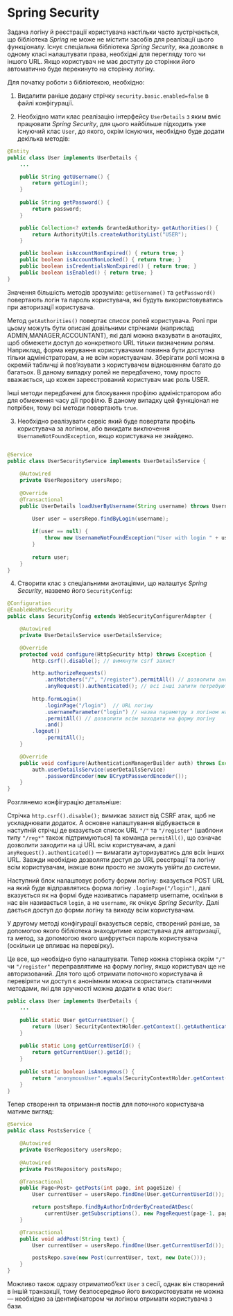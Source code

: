 Spring Security
=====
Задача логіну й реєстрації користувача настільки часто зустрічається, що бібліотека *Spring* не може не містити засобів для реалізації цього функціоналу. Існує спеціальна бібліотека *Spring Security*, яка дозволяє в одному класі налаштувати права, необхідні для перегляду того чи іншого URL. Якщо користувач не має доступу до сторінки його автоматично буде перекинуто на сторінку логіну. 

Для початку роботи з бібліотекою, необхідно:

1. Видалити раніше додану стрічку `security.basic.enabled=false` в файлі конфігурації.

2. Необхідно мати клас реалізацію інтерфейсу `UserDetails` з яким вміє працювати *Spring Security*, для цього найбільше підходить уже існуючий клас `User`, до якого, окрім існуючих, необхідно буде додати декілька методів:

```java
@Entity
public class User implements UserDetails {
	...

	public String getUsername() {
		return getLogin();
	}
	
	public String getPassword() {
		return password;
	}

	public Collection<? extends GrantedAuthority> getAuthorities() {
		return AuthorityUtils.createAuthorityList("USER");
	}

	public boolean isAccountNonExpired() { return true; }
	public boolean isAccountNonLocked() { return true; }
	public boolean isCredentialsNonExpired() { return true; }
	public boolean isEnabled() { return true; }	
}
```

Значення більшість методів зрозуміла: `getUsername()` та `getPassword()` повертають логін та пароль користувача, які будуть використовуватись при авторизації користувача. 

Метод `getAuthorities()` повертає список ролей користувача. Ролі при цьому можуть бути описані довільними стрічками (наприклад ADMIN,MANAGER,ACCOUNTANT), які далі можна вказувати в анотаціях, щоб обмежети доступ до конкретного URL тільки визначеним ролям. Наприклад, форма керування користувачами повинна бути доступна тільки адміністраторам, а не всім користувачам. Зберігати ролі можна в окремій табличці й пов’язувати з користувачем відношенням багато до багатьох. В даному випадку ролей не передбачено, тому просто вважається, що кожен зареєстрований користувач має роль USER.

Інші методи передбачені для блокування профілю адміністратором або для обмеження часу дії профілю. В даному випадку цей функціонал не потрібен, тому всі методи повертають `true`. 

3. Необхідно реалізувати сервіс який буде повертати профіль користувача за логіном, або викидати виключення `UsernameNotFoundException`, якщо користувача не знайдено.

```java

@Service
public class UserSecurityService implements UserDetailsService {
	
	@Autowired
	private UserRepository usersRepo;
	
	@Override
	@Transactional
	public UserDetails loadUserByUsername(String username) throws UsernameNotFoundException {
		
		User user = usersRepo.findByLogin(username);

		if(user == null) {
			throw new UsernameNotFoundException("User with login " + username + " was not found");
		}
		
		return user;
	}
}
```

4. Створити клас з спеціальними анотаціями, що налаштує *Spring Security*, назвемо його `SecurityConfig`:

```java
@Configuration
@EnableWebMvcSecurity
public class SecurityConfig extends WebSecurityConfigurerAdapter {

    @Autowired
    private UserDetailsService userDetailsService;

    @Override
    protected void configure(HttpSecurity http) throws Exception {
        http.csrf().disable(); // вимкнути csrf захист

        http.authorizeRequests()
            .antMatchers("/", "/register").permitAll() // дозволити анонімним користувачам заходити на '/' та /register 
            .anyRequest().authenticated(); // всі інші запити потребують аутентифікації
            
        http.formLogin()
            .loginPage("/login")  // URL логіну
            .usernameParameter("login") // назва параметру з логіном на формі
            .permitAll() // дозволити всім заходити на форму логіну
            .and()
        .logout()
            .permitAll(); 
    }

    @Override
    public void configure(AuthenticationManagerBuilder auth) throws Exception {
        auth.userDetailsService(userDetailsService)
            .passwordEncoder(new BCryptPasswordEncoder()); 
    }
}
```

Розглянемо конфігурацію детальніше:

Стрічка `http.csrf().disable();` вимикає захист від CSRF атак, щоб не ускладнювати додаток. А основне налаштування відбувається в наступній стрічці де вказується список URL `"/"` та `"/register"` (шаблони типу `"/reg*"` також підтримуються) та команда `permitAll()`, що означає дозволити заходити на ці URL всім користувачам, а далі `anyRequest().authenticated()` — вимагати ауторизуватись для всіх інших URL. Завжди необхідно дозволяти доступ до URL реєстрації та логіну всім користувачам, інакше вони просто не зможуть увійти до системи. 

Наступний блок налаштовує роботу форми логіну: вказується POST URL на який буде відправлятись форма логіну `.loginPage("/login")`, далі вказується як на формі буде називатись параметр username, оскільки в нас він називається `login`,  а не `username`, як очікує *Spring Security*. Далі дається доступ до форми логіну та виходу всім користувачам. 

У другому методі конфігурації вказується сервіс, створений раніше, за допомогою якого бібліотека знаходитиме користувача для авторизації, та метод, за допомогою якого шифрується пароль користувача (оскільки це впливає на перевірку).

Це все, що необхідно було налаштувати. Тепер кожна сторінка окрім `"/"` чи `"/register"` переправлятиме на форму логіну, якщо користувач ще не авторизований. Для того щоб отримати поточного користувача й перевіряти чи доступ є анонімним можна скористатись статичними методами, які для зручності можна додати в клас `User`:

```java
public class User implements UserDetails {
	...

	public static User getCurrentUser() {
		return (User) SecurityContextHolder.getContext().getAuthentication().getPrincipal();
	}
	
	public static Long getCurrentUserId() {
		return getCurrentUser().getId();
	}
	
	public static boolean isAnonymous() {
		return "anonymousUser".equals(SecurityContextHolder.getContext().getAuthentication().getName());
	}
}
```

Тепер створення та отримання постів для поточного користувача матиме вигляд:

```java
@Service
public class PostsService {

	@Autowired
	private UserRepository usersRepo;
	
	@Autowired
	private PostRepository postsRepo;

	@Transactional
	public Page<Post> getPosts(int page, int pageSize) {
		User currentUser = usersRepo.findOne(User.getCurrentUserId());

		return postsRepo.findByAuthorInOrderByCreatedAtDesc(
			currentUser.getSubscriptions(), new PageRequest(page-1, pageSize));
	}

	@Transactional
	public void addPost(String text) {
		User currentUser = usersRepo.findOne(User.getCurrentUserId());

		postsRepo.save(new Post(currentUser, text, new Date()));
	}
}
```

Можливо також одразу отриматиоб’єкт `User` з сесії, однак він створений в іншій транзакції, тому безпосередньо його використовувати не можна — необхідно за ідентифікатором чи логіном отримати користувача з бази. 

